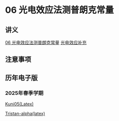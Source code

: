 # 06 光电效应法测普朗克常量

## 讲义

[06 光电效应法测普朗克常量](https://github.com/dark-but-spark/SUSTech-PHY104B-Yellow-Pages/blob/main/docs/06/06.pdf)
[光电效应补充](https://github.com/dark-but-spark/SUSTech-PHY104B-Yellow-Pages/blob/main/docs/06/06_supplement.pdf)

## 注意事项


## 历年电子版

### 2025年春季学期

[Kuni05(Latex)](https://github.com/Kuni05/SUSTech-PHY104B/tree/main/2025/%E6%8A%A5%E5%91%8A/06%20%E5%85%89%E7%94%B5%E6%95%88%E5%BA%94%E6%B5%8B%E6%99%AE%E6%9C%97%E5%85%8B%E5%B8%B8%E9%87%8F)


[Tristan-alpha(latex)](https://github.com/Tristan-alpha/Phylab-PHY104B-SUSTech/tree/main/%E6%99%AE%E6%9C%97%E5%85%8B%E5%B8%B8%E6%95%B0)